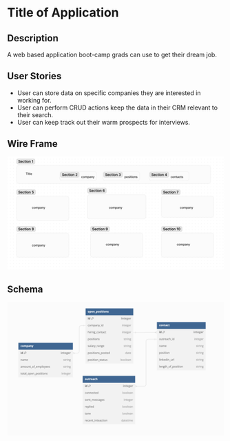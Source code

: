 # Title of Application

## Description
A web based application boot-camp grads can use to get their dream job.

## User Stories

- User can store data on specific companies they are interested in working for.
- User can perform CRUD actions keep the data in their CRM relevant to their search.
- User can keep track out their warm prospects for interviews.

## Wire Frame

![WireFrame](./pictures/wireframe.png)

## Schema

![Schema](./pictures/schema.png)
